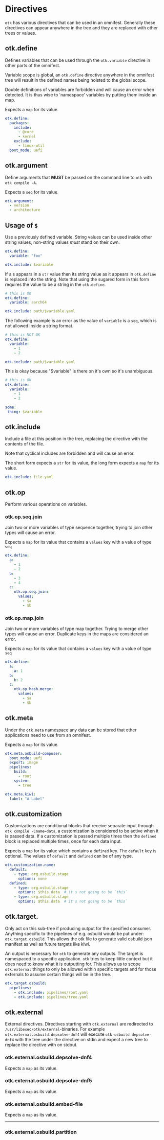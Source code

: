 # Directives

`otk` has various directives that can be used in an omnifest. Generally these
directives can appear anywhere in the tree and they are replaced with other
trees or values.

## otk.define

Defines variables that can be used through the `otk.variable` directive in
other parts of the omnifest.

Variable scope is global, an `otk.define` directive anywhere in the omnifest
tree will result in the defined names being hoisted to the global scope.

Double definitions of variables are forbidden and will cause an error when
detected. It is thus wise to 'namespace' variables by putting them inside an
map.

Expects a `map` for its value.

```yaml
otk.define:
  packages:
    include:
      - @core
      - kernel
    exclude:
      - linux-util
  boot_mode: uefi
```

## otk.argument

Define arguments that **MUST** be passed on the command line to `otk` with
`otk compile -A`.

Expects a `seq` for its value.

```yaml
otk.argument:
  - version
  - architecture
```

## Usage of `$`

Use a previously defined variable. String values can be used inside other
string values, non-string values *must* stand on their own.

```yaml
otk.define:
  variable: "foo"

otk.include: $variable
```

If a `$` appears in a `str` value then its string value as it appears
in `otk.define` is replaced into the string. Note that using the sugared form
in this form requires the value to be a string in the `otk.define`. 

```yaml
# this is OK
otk.define:
  variable: aarch64

otk.include: path/$variable.yaml
```

The following example is an error as the value of `variable` is a `seq`, which
is not allowed inside a string format.

```yaml
# this is NOT OK
otk.define:
  variable:
    - 1
    - 2

otk.include: path/$variable.yaml
```

This is okay because "$variable" is there on it's own so it's unambiguous.
```yaml
# this is OK
otk.define:
  variable:
    - 1
    - 2

some:
 thing: $variable
```

## otk.include

Include a file at this position in the tree, replacing the directive with the
contents of the file.

Note that cyclical includes are forbidden and will cause an error.

The short form expects a `str` for its value, the long form expects a `map` for
its value.

```yaml
otk.include: file.yaml
```

## otk.op

Perform various operations on variables.

### otk.op.seq.join

Join two or more variables of type sequence together, trying to join other types
will cause an error.

Expects a `map` for its value that contains a `values` key with a value of type
`seq`

```yaml
otk.define:
  a:
    - 1
    - 2
  b:
    - 3
    - 4
  c:
    otk.op.seq.join:
      values:
        - $a
        - $b
```

### otk.op.map.join

Join two or more variables of type map together. Trying to merge other types
will cause an error. Duplicate keys in the maps are considered an error.

Expects a `map` for its value that contains a `values` key with a value of type
`seq`

```yaml
otk.define:
  a:
    a: 1
  b:
    b: 2
  c:
    otk.op.hash.merge:
      values:
        - $a
        - $b
```

## otk.meta

Under the `otk.meta` namespace any data can be stored that other applications
need to use from an omnifest.

Expects a `map` for its value.

```yaml
otk.meta.osbuild-composer:
  boot_mode: uefi
  export: image
  pipelines:
    build:
      - root
    system:
      - tree

otk.meta.kiwi:
  label: "A Label"
```

## otk.customization

Customizations are conditional blocks that receive separate input through
`otk compile -Cname=data`, a customization is considered to be active when it
is passed data. If a customization is passed multiple times then the `defined`
block is replaced multiple times, once for each data input.

Expects a `map` for its value which contains a `defined` key. The `default` key
is optional. The values of `default` and `defined` can be of any type.

```yaml
otk.customization.name:
  default:
    - type: org.osbuild.stage
      options: none
  defined:
    - type: org.osbuild.stage
      options: $this.data  # it's not going to be `this`
    - type: org.osbuild.stage
      options: $this.data  # it's not going to be `this`
```

## otk.target.<consumer>

Only act on this sub-tree if producing output for the specified consumer.
Anything specific to the pipelines of e.g. osbuild would be put under:
`otk.target.osbuild`. This allows the otk file to generate valid osbuild
json manifest as well as future targets like kiwi.

An output is necessary for `otk` to generate any outputs. The target
is namespaced to a specific application. `otk` tries to keep little
context but it does need to know what it is outputting for. This
allows us to scope `otk.external` things to only be allowed within
specific targets and for those externals to assume certain things will
be in the tree.

```yaml
otk.target.osbuild:
  pipelines:
    - otk.include: pipelines/root.yaml
    - otk.include: pipelines/tree.yaml
```

## otk.external

External directives. Directives starting with `otk.external` are redirected
to `/usr/libexec/otk/external`-binaries. For example
`otk.external.osbuild.depsolve-dnf4` will execute `otk-osbuild depsolve-dnf4`
with the tree under the directive on stdin and expect a new tree to replace
the directive with on stdout.

### otk.external.osbuild.depsolve-dnf4

Expects a `map` as its value.

### otk.external.osbuild.depsolve-dnf5

Expects a `map` as its value.

### otk.external.osbuild.embed-file

Expects a `map` as its value.

---

### otk.external.osbuild.partition
